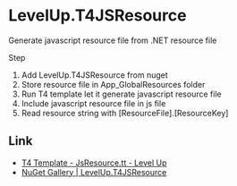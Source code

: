 # LevelUp.T4JSResource
Generate javascript resource file from .NET resource file  

Step  
1. Add LevelUp.T4JSResource from nuget  
2. Store resource file in App_GlobalResources folder  
3. Run T4 template let it generate javascript resource file  
4. Include javascript resource file in js file  
5. Read resource string with [ResourceFile].[ResourceKey]  

Link
----
* [T4 Template - JsResource.tt - Level Up](http://larrynung.github.io/2016/03/21/t4-template-jsresource-dot-tt/)
* [NuGet Gallery | LevelUp.T4JSResource](https://www.nuget.org/packages/LevelUp.T4JSResource/)
